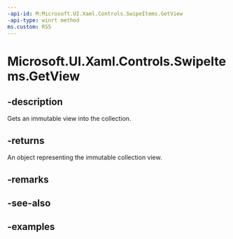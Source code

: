 ```yaml
---
-api-id: M:Microsoft.UI.Xaml.Controls.SwipeItems.GetView
-api-type: winrt method
ms.custom: RS5
---
```

<!-- Method syntax.
public IVectorView<SwipeItem> SwipeItems.GetView()
-->

# Microsoft.UI.Xaml.Controls.SwipeItems.GetView


## -description

Gets an immutable view into the collection.


## -returns

An object representing the immutable collection view.


## -remarks


## -see-also


## -examples



